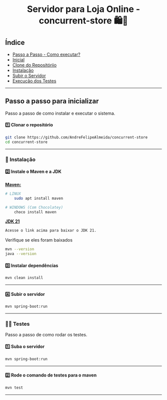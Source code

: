 <h1 align="center">Servidor para Loja Online - concurrent-store 🛍🛒</h1>

## Índice 
* [Passo a Passo - Como executar?](#Passo-a-passo-para-inicializar)
* [Inicial](#Clonar-o-repositório)
* [Clone do Repositóriio](#Clonar-o-repositório)
* [Instalação](#Instalação)
* [Subir o Servidor](#Subir-o-servidor)
* [Execução dos Testes](#Testes)

---
## Passo a passo para inicializar
Passo a passo de como instalar e executar o sistema.

#### **1️⃣ Clonar o repositório** 
```sh
git clone https://github.com/AndreFelipeAlmeida/concurrent-store
cd concurrent-store
```
---
### 🚀 Instalação 

#### **2️⃣ Instale o Maven e a JDK**  
[**Maven:**](https://maven.apache.org/install.html)
```sh
# LINUX
    sudo apt install maven

# WINDOWS (Com Chocolatey)
    choco install maven
```

[**JDK 21**](https://www.oracle.com/br/java/technologies/downloads/#jdk21-linux)
```sh
Acesse o link acima para baixar o JDK 21.
```

Verifique se eles foram baixados
```sh
mvn --version
java --version
```

#### **3️⃣ Instalar dependências**  
```sh
mvn clean install
```
---

#### **4️⃣ Subir o servidor**  
```sh
mvn spring-boot:run
```
---

### 👩‍💻 Testes
Passo a passo de como rodar os testes.

#### **1️⃣ Suba o servidor** 
```sh
mvn spring-boot:run
```
---
#### **2️⃣ Rode o comando de testes para o maven**
```sh
mvn test
```
---
